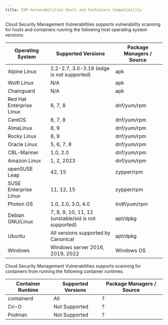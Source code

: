 ```yaml
---
title: CSM Vulnerabilities Hosts and Containers Compatibility
---
```


Cloud Security Management Vulnerabilities supports vulnerability scanning for hosts and containers running the following host operating system versions:

| Operating System         | Supported Versions                                  | Package Managers / Source |
|--------------------------|-----------------------------------------------------|---------------------------|
| Alpine Linux             | 2.2-2.7, 3.0-3.19 (edge is not supported)           | apk                       |
| Wolfi Linux              | N/A                                                 | apk                       |
| Chainguard               | N/A                                                 | apk                       |
| Red Hat Enterprise Linux | 6, 7, 8                                             | dnf/yum/rpm               |
| CentOS                   | 6, 7, 8                                             | dnf/yum/rpm               |
| AlmaLinux                | 8, 9                                                | dnf/yum/rpm               |
| Rocky Linux              | 8, 9                                                | dnf/yum/rpm               |
| Oracle Linux             | 5, 6, 7, 8                                          | dnf/yum/rpm               |
| CBL-Mariner              | 1.0, 2.0                                            | dnf/yum/rpm               |
| Amazon Linux             | 1, 2, 2023                                          | dnf/yum/rpm               |
| openSUSE Leap            | 42, 15                                              | zypper/rpm                |
| SUSE Enterprise Linux    | 11, 12, 15                                          | zypper/rpm                |
| Photon OS                | 1.0, 2.0, 3.0, 4.0                                  | tndf/yum/rpm              |
| Debian GNU/Linux         | 7, 8, 9, 10, 11, 12 (unstable/sid is not supported) | apt/dpkg                  |
| Ubuntu                   | All versions supported by Canonical                 | apt/dpkg                  |
| Windows                  | Windows server 2016, 2019, 2022                     | Windows OS                |


Cloud Security Management Vulnerabilities supports scanning for containers from running the following container runtimes:

| Container Runtime        | Supported Versions                                  | Package Managers / Source |
|--------------------------|-----------------------------------------------------|---------------------------|
| containerd               | All                                                 | ?  |
| Cri-O                    | Not Supported                                       | ?  |
| Podman                   | Not Supported                                       | ?  |
